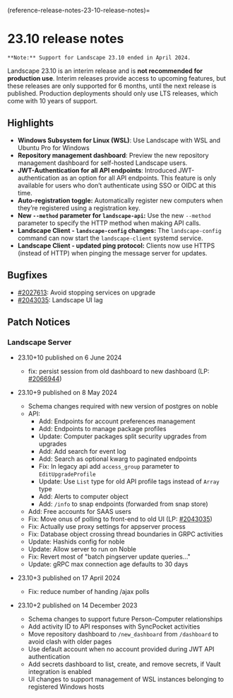 (reference-release-notes-23-10-release-notes)=
# 23.10 release notes

```{note}
**Note:** Support for Landscape 23.10 ended in April 2024. 
```

Landscape 23.10 is an interim release and is **not recommended for production use**. Interim releases provide access to upcoming features, but these releases are only supported for 6 months, until the next release is published. Production deployments should only use LTS releases, which come with 10 years of support.

## Highlights

- **Windows Subsystem for Linux (WSL)**: Use Landscape with WSL and Ubuntu Pro for Windows
- **Repository management dashboard**: Preview the new repository management dashboard for self-hosted Landscape users.
- **JWT-Authentication for all API endpoints**: Introduced JWT-authentication as an option for all API endpoints. This feature is only available for users who don’t authenticate using SSO or OIDC at this time.
- **Auto-registration toggle:** Automatically register new computers when they’re registered using a registration key.
- **New `--method` parameter for `landscape-api`:** Use the new `--method` parameter to specify the HTTP method when making API calls.
- **Landscape Client - `landscape-config` changes:** The `landscape-config` command can now start the `landscape-client` systemd service.
- **Landscape Client - updated ping protocol:** Clients now use HTTPS (instead of HTTP) when pinging the message server for updates.

## Bugfixes

- [#2027613](https://bugs.launchpad.net/ubuntu/+source/landscape-client/+bug/2027613): Avoid stopping services on upgrade
- [#2043035](https://bugs.launchpad.net/landscape/+bug/2043035): Landscape UI lag

## Patch Notices

### Landscape Server

- 23.10+10 published on 6 June 2024
  - fix: persist session from old dashboard to new dashboard (LP: [#2066944](https://launchpad.net/bugs/2066944))

- 23.10+9 published on 8 May 2024
  - Schema changes required with new version of postgres on noble
  - API:
    - Add: Endpoints for account preferences management
    - Add: Endpoints to manage package profiles
    - Update: Computer packages split security upgrades from upgrades
    - Add: Add search for event log
    - Add: Search as optional kwarg to paginated endpoints
    - Fix: In legacy api add `access_group` parameter to `EditUpgradeProfile`
    - Update: Use `List` type for old API profile tags instead of `Array` type
    - Add: Alerts to computer object
    - Add: `/info` to snap endpoints (forwarded from snap store)
  - Add: Free accounts for SAAS users
  - Fix: Move onus of polling to front-end to old UI (LP: [#2043035](https://launchpad.net/bugs/2043035))
  - Fix: Actually use proxy settings for appserver process
  - Fix: Database object crossing thread boundaries in GRPC activities
  - Update: Hashids config for noble
  - Update: Allow server to run on Noble
  - Fix: Revert most of "batch pingserver update queries…"
  - Update: gRPC max connection age defaults to 30 days

- 23.10+3 published on 17 April 2024

   - Fix: reduce number of handing /ajax polls

- 23.10+2 published on 14 December 2023
    - Schema changes to support future Person-Computer relationships
    - Add activity ID to API responses with SyncPocket activities
    - Move repository dashboard to `/new_dashboard` from `/dashboard` to avoid clash
    with older pages
    - Use default account when no account provided during JWT API authentication
    - Add secrets dashboard to list, create, and remove secrets, if Vault
    integration is enabled
    - UI changes to support management of WSL instances belonging to registered
    Windows hosts

